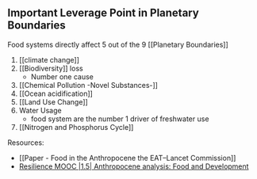 ## Important Leverage Point in Planetary Boundaries
Food systems directly affect 5 out of the 9 [[Planetary Boundaries]]

1. [[climate change]]
2. [[Biodiversity]] loss
	- Number one cause 
3. [[Chemical Pollution -Novel Substances-]]
4. [[Ocean acidification]]
5. [[Land Use Change]]
6. Water Usage
	- food system are the number 1 driver of freshwater use 
7. [[Nitrogen and Phosphorus Cycle]]

Resources:
- [[Paper - Food in the Anthropocene the EAT–Lancet Commission]]
- [Resilience MOOC |1.5| Anthropocene analysis: Food and Development](https://www.youtube.com/watch?v=Oq9dKCj4HKQ&list=PLUWHlbMj0sOH8NJqTMuNiRkvhaEahHJVH&index=6)